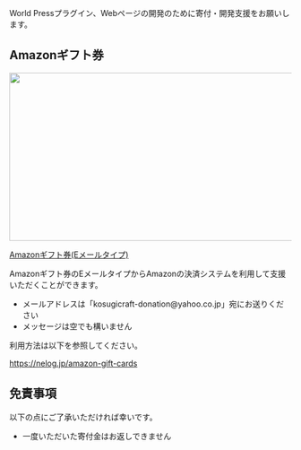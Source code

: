 World Pressプラグイン、Webページの開発のために寄付・開発支援をお願いします。
<h2>Amazonギフト券</h2>
<a href="https://www.amazon.co.jp/gp/product/BT00DHI8G4"><img class="aligncenter size-full wp-image-1086" src="//mcpenano.net/wp-content/uploads/2017/09/38DC76F0-2BFB-4984-9AD7-FED624032921.png" alt="" width="583" height="300" /></a>

<a href="http://amzn.to/2heM4QH" target="_blank" rel="noopener">Amazonギフト券(Eメールタイプ)</a>

Amazonギフト券のEメールタイプからAmazonの決済システムを利用して支援いただくことができます。
<ul>
 	<li>メールアドレスは「kosugicraft-donation@yahoo.co.jp」宛にお送りください</li>
 	<li>メッセージは空でも構いません</li>
</ul>
利用方法は以下を参照してください。

https://nelog.jp/amazon-gift-cards
<h2>免責事項</h2>
以下の点にご了承いただければ幸いです。
<ul>
 	<li>一度いただいた寄付金はお返しできません</li>
</ul>
